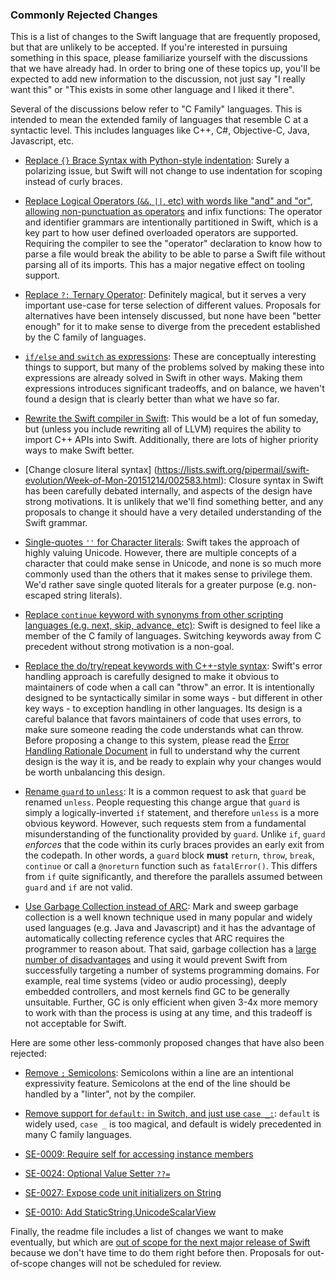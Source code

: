 ### Commonly Rejected Changes 
 
This is a list of changes to the Swift language that are frequently proposed, but that are unlikely to be accepted.  If you're interested in pursuing something in this space, please familiarize yourself with the discussions that we have already had.  In order to bring one of these topics up, you'll be expected to add new information to the discussion, not just say "I really want this" or "This exists in some other language and I liked it there".

Several of the discussions below refer to "C Family" languages.  This is intended to mean the extended family of languages that resemble C at a syntactic level.  This includes languages like C++, C#, Objective-C, Java, Javascript, etc.

 * [Replace `{}` Brace Syntax with Python-style indentation](https://lists.swift.org/pipermail/swift-evolution/Week-of-Mon-20151214/003656.html): Surely a polarizing issue, but Swift will not change to use indentation for scoping instead of curly braces.

 * [Replace Logical Operators (`&&`, `||`, etc) with words like "and" and "or"](https://lists.swift.org/pipermail/swift-evolution/2015-December/000032.html), [allowing non-punctuation as operators](https://lists.swift.org/pipermail/swift-evolution/Week-of-Mon-20160104/005669.html) and infix functions: The operator and identifier grammars are intentionally partitioned in Swift, which is a key part to how user defined overloaded operators are supported.  Requiring the compiler to see the "operator" declaration to know how to parse a file would break the ability to be able to parse a Swift file without parsing all of its imports.  This has a major negative effect on tooling support.

 * [Replace `?:` Ternary Operator](https://lists.swift.org/pipermail/swift-evolution/Week-of-Mon-20151214/002609.html): Definitely magical, but it serves a very important use-case for terse selection of different values.  Proposals for alternatives have been intensely discussed, but none have been "better enough" for it to make sense to diverge from the precedent established by the C family of languages.

 * [`if/else` and `switch` as expressions](https://lists.swift.org/pipermail/swift-evolution/2015-December/000393.html): These are conceptually interesting things to support, but many of the problems solved by making these into expressions are already solved in Swift in other ways.  Making them expressions introduces significant tradeoffs, and on balance, we haven't found a design that is clearly better than what we have so far.

 * [Rewrite the Swift compiler in Swift](https://github.com/apple/swift/blob/2c7b0b22831159396fe0e98e5944e64a483c356e/www/FAQ.rst): This would be a lot of fun someday, but (unless you include rewriting all of LLVM) requires the ability to import C++ APIs into Swift.  Additionally, there are lots of higher priority ways to make Swift better.

 * [Change closure literal syntax] (https://lists.swift.org/pipermail/swift-evolution/Week-of-Mon-20151214/002583.html): Closure syntax in Swift has been carefully debated internally, and aspects of the design have strong motivations.  It is unlikely that we'll find something better, and any proposals to change it should have a very detailed understanding of the Swift grammar.

 * [Single-quotes `''` for Character literals](https://lists.swift.org/pipermail/swift-evolution/Week-of-Mon-20151221/003977.html): Swift takes the approach of highly valuing Unicode.  However, there are multiple concepts of a character that could make sense in Unicode, and none is so much more commonly used than the others that it makes sense to privilege them.  We'd rather save single quoted literals for a greater purpose (e.g. non-escaped string literals).

 * [Replace `continue` keyword with synonyms from other scripting languages (e.g. next, skip, advance, etc)](https://lists.swift.org/pipermail/swift-evolution/Week-of-Mon-20151221/004407.html): Swift is designed to feel like a member of the C family of languages.  Switching keywords away from C precedent without strong motivation is a non-goal.

* [Replace the do/try/repeat keywords with C++-style syntax](https://lists.swift.org/pipermail/swift-evolution/Week-of-Mon-20151228/004630.html): Swift's error handling approach is carefully designed to make it  obvious to maintainers of code when a call can "throw" an error.  It is intentionally designed to be syntactically similar in some ways - but different in other key ways - to exception handling in other languages.  Its design is a careful balance that favors maintainers of code that uses errors, to make sure someone reading the code understands what can throw.  Before proposing a change to this system, please read the [Error Handling Rationale Document](https://github.com/apple/swift/blob/master/docs/ErrorHandlingRationale.rst) in full to understand why the current design is the way it is, and be ready to explain why your changes would be worth unbalancing this design.

* [Rename `guard` to `unless`](https://lists.swift.org/pipermail/swift-evolution/Week-of-Mon-20160104/005534.html): It is a common request to ask that `guard` be renamed `unless`. People requesting this change argue that `guard` is simply a logically-inverted `if` statement, and therefore `unless` is a more obvious keyword. However, such requests stem from a fundamental misunderstanding of the functionality provided by `guard`. Unlike `if`, `guard` *enforces* that the code within its curly braces provides an early exit from the codepath. In other words, a `guard` block **must** `return`, `throw`, `break`, `continue` or call a `@noreturn` function such as `fatalError()`. This differs from `if` quite significantly, and therefore the parallels assumed between `guard` and `if` are not valid.

* [Use Garbage Collection instead of ARC](https://lists.swift.org/pipermail/swift-evolution/Week-of-Mon-20160208/009403.html): Mark and sweep garbage collection is a well known technique used in many popular and widely used languages (e.g. Java and Javascript) and it has the advantage of automatically collecting reference cycles that ARC requires the programmer to reason about.  That said, garbage collection has a [large number of disadvantages](https://lists.swift.org/pipermail/swift-evolution/Week-of-Mon-20160208/009422.html) and using it would prevent Swift from successfully targeting a number of systems programming domains.  For example, real time systems (video or audio processing), deeply embedded controllers, and most kernels find GC to be generally unsuitable.  Further, GC is only efficient when given 3-4x more memory to work with than the process is using at any time, and this tradeoff is not acceptable for Swift.

Here are some other less-commonly proposed changes that have also been rejected:
 
* [Remove `;` Semicolons](https://lists.swift.org/pipermail/swift-evolution/Week-of-Mon-20151214/002421.html): Semicolons within a line are an intentional expressivity feature.  Semicolons at the end of the line should be handled by a "linter", not by the compiler.

* [Remove support for `default:` in Switch, and just use `case _:`](https://lists.swift.org/pipermail/swift-evolution/Week-of-Mon-20151207/001422.html): `default` is widely used, `case _` is too magical, and default is widely precedented in many C family languages.

* [SE-0009: Require self for accessing instance members  ](proposals/0009-require-self-for-accessing-instance-members.md)

* [SE-0024: Optional Value Setter `??=`](proposals/0024-optional-value-setter.md)

* [SE-0027: Expose code unit initializers on String](proposals/0027-string-from-code-units.md)

* [SE-0010: Add StaticString.UnicodeScalarView](proposals/0010-add-staticstring-unicodescalarview.md)

Finally, the readme file includes a list of changes we want to make eventually, but which are [out of scope for the next major release of Swift](README.md#out-of-scope) because we don't have time to do them right before then. Proposals for out-of-scope changes will not be scheduled for review.
